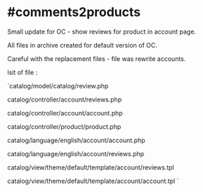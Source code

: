 #comments2products
=================

Small update for OC - show reviews for product in account page.

All files in archive created for default version of OC.

Careful with the replacement files - file was rewrite accounts.

lsit of file :

`catalog/model/catalog/review.php

catalog/controller/account/reviews.php

catalog/controller/account/account.php

catalog/controller/product/product.php

catalog/language/english/account/account.php

catalog/language/english/account/reviews.php

catalog/view/theme/default/template/account/reviews.tpl

catalog/view/theme/default/template/account/account.tpl
`
